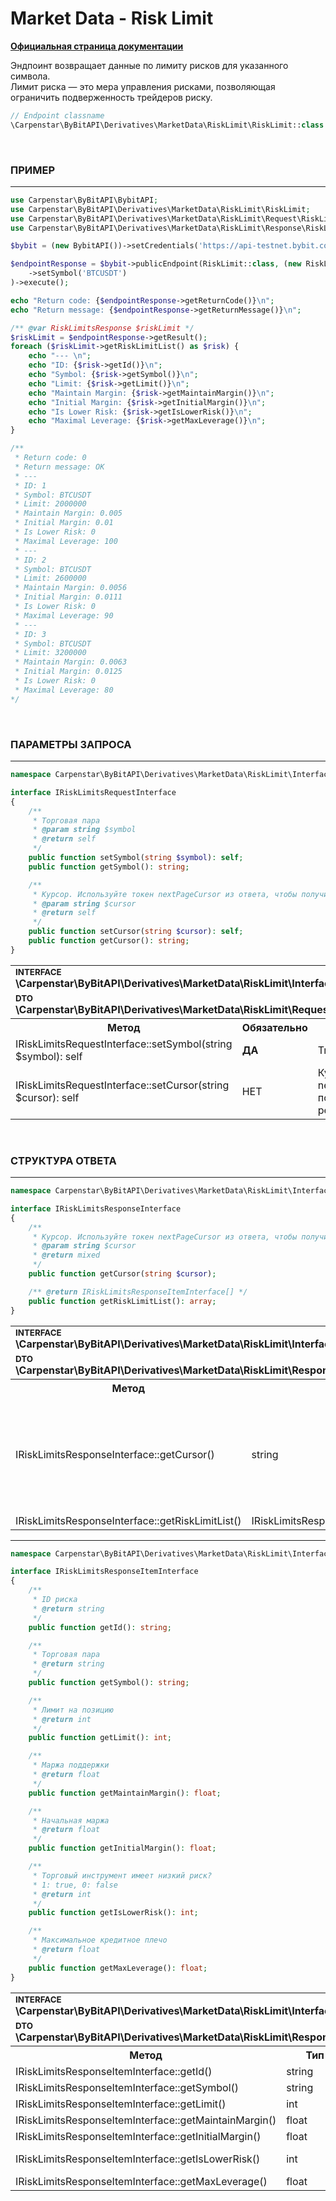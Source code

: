 # Market Data - Risk Limit
<b>[Официальная страница документации](https://bybit-exchange.github.io/docs/derivatives/public/risk-limit)</b>
<p>Эндпоинт возвращает данные по лимиту рисков для указанного символа. <br />
Лимит риска — это мера управления рисками, позволяющая ограничить подверженность трейдеров риску.</p>

```php
// Endpoint classname
\Carpenstar\ByBitAPI\Derivatives\MarketData\RiskLimit\RiskLimit::class
```

<br />

<h3 width="100%"><b>ПРИМЕР</b></h3>

---

```php
use Carpenstar\ByBitAPI\BybitAPI;
use Carpenstar\ByBitAPI\Derivatives\MarketData\RiskLimit\RiskLimit;
use Carpenstar\ByBitAPI\Derivatives\MarketData\RiskLimit\Request\RiskLimitsRequest;
use Carpenstar\ByBitAPI\Derivatives\MarketData\RiskLimit\Response\RiskLimitsResponse;

$bybit = (new BybitAPI())->setCredentials('https://api-testnet.bybit.com');

$endpointResponse = $bybit->publicEndpoint(RiskLimit::class, (new RiskLimitsRequest())
    ->setSymbol('BTCUSDT')
)->execute();

echo "Return code: {$endpointResponse->getReturnCode()}\n";
echo "Return message: {$endpointResponse->getReturnMessage()}\n";

/** @var RiskLimitsResponse $riskLimit */
$riskLimit = $endpointResponse->getResult();
foreach ($riskLimit->getRiskLimitList() as $risk) {
    echo "--- \n";
    echo "ID: {$risk->getId()}\n";
    echo "Symbol: {$risk->getSymbol()}\n";
    echo "Limit: {$risk->getLimit()}\n";
    echo "Maintain Margin: {$risk->getMaintainMargin()}\n";
    echo "Initial Margin: {$risk->getInitialMargin()}\n";
    echo "Is Lower Risk: {$risk->getIsLowerRisk()}\n";
    echo "Maximal Leverage: {$risk->getMaxLeverage()}\n";
}

/**
 * Return code: 0
 * Return message: OK
 * --- 
 * ID: 1
 * Symbol: BTCUSDT
 * Limit: 2000000
 * Maintain Margin: 0.005
 * Initial Margin: 0.01
 * Is Lower Risk: 0
 * Maximal Leverage: 100
 * --- 
 * ID: 2
 * Symbol: BTCUSDT
 * Limit: 2600000
 * Maintain Margin: 0.0056
 * Initial Margin: 0.0111
 * Is Lower Risk: 0
 * Maximal Leverage: 90
 * --- 
 * ID: 3
 * Symbol: BTCUSDT
 * Limit: 3200000
 * Maintain Margin: 0.0063
 * Initial Margin: 0.0125
 * Is Lower Risk: 0
 * Maximal Leverage: 80
*/
```  

<br />

<h3 width="100%"><b>ПАРАМЕТРЫ ЗАПРОСА</b></h3>

---

```php
namespace Carpenstar\ByBitAPI\Derivatives\MarketData\RiskLimit\Interfaces;

interface IRiskLimitsRequestInterface
{
    /**
     * Торговая пара
     * @param string $symbol
     * @return self
     */
    public function setSymbol(string $symbol): self;
    public function getSymbol(): string;

    /**
     * Курсор. Используйте токен nextPageCursor из ответа, чтобы получить следующую страницу набора результатов.
     * @param string $cursor
     * @return self
     */
    public function setCursor(string $cursor): self;
    public function getCursor(): string;
}
```  

<table style="width: 100%">
  <tr>
    <td colspan="3">
        <sup><b>INTERFACE</b></sup> <br />
        <b>\Carpenstar\ByBitAPI\Derivatives\MarketData\RiskLimit\Interfaces\IRiskLimitsRequestInterface::class</b>
    </td>
  </tr>
  <tr>
    <td colspan="3">
        <sup><b>DTO</b></sup> <br />
        <b>\Carpenstar\ByBitAPI\Derivatives\MarketData\RiskLimit\Request\RiskLimitsRequest::class</b>
    </td>
  </tr>
  <tr>
    <th style="width: 40%; text-align: center">Метод</th>
    <th style="width: 10%; text-align: center">Обязательно</th>
    <th style="width: 50%; text-align: center">Описание</th>
  </tr>
  <tr>
    <td>IRiskLimitsRequestInterface::setSymbol(string $symbol): self</td>
    <td><b>ДА</b></td>
    <td>Trading pair</td>
  </tr>
  <tr>
    <td>IRiskLimitsRequestInterface::setCursor(string $cursor): self</td>
    <td>НЕТ</td>
    <td>Курсор. Используйте токен nextPageCursor из ответа, чтобы получить следующую страницу набора результатов.</td>
  </tr>
</table>

<br />

<h3 width="100%"><b>СТРУКТУРА ОТВЕТА</b></h3>

---

```php
namespace Carpenstar\ByBitAPI\Derivatives\MarketData\RiskLimit\Interfaces;

interface IRiskLimitsResponseInterface
{
    /**
     * Курсор. Используйте токен nextPageCursor из ответа, чтобы получить следующую страницу набора результатов.
     * @param string $cursor
     * @return mixed
     */
    public function getCursor(string $cursor);

    /** @return IRiskLimitsResponseItemInterface[] */
    public function getRiskLimitList(): array;
}
```

<table style="width: 100%">
  <tr>
    <td colspan="3">
        <sup><b>INTERFACE</b></sup> <br />
        <b>\Carpenstar\ByBitAPI\Derivatives\MarketData\RiskLimit\Interfaces\IRiskLimitsResponseInterface:class</b>
    </td>
  </tr>
  <tr>
    <td colspan="3">
        <sup><b>DTO</b></sup> <br />
        <b>\Carpenstar\ByBitAPI\Derivatives\MarketData\RiskLimit\Response\RiskLimitsResponse::class</b>
    </td>
  </tr>
  <tr>
    <th style="width: 20%; text-align: center">Метод</th>
    <th style="width: 20%; text-align: center">Тип</th>
    <th style="width: 60%; text-align: center">Описание</th>
  </tr>
  <tr>
    <td>IRiskLimitsResponseInterface::getCursor()</td>
    <td>string</td>
    <td>Курсор. Используйте токен nextPageCursor из ответа, чтобы получить следующую страницу набора результатов.</td>
  </tr>
  <tr>
    <td>IRiskLimitsResponseInterface::getRiskLimitList()</td>
    <td>IRiskLimitsResponseItemInterface[]</td>
    <td>List of risk limits</td>
  </tr>
</table>

---

```php
namespace Carpenstar\ByBitAPI\Derivatives\MarketData\RiskLimit\Interfaces;

interface IRiskLimitsResponseItemInterface
{
    /**
     * ID риска
     * @return string
     */
    public function getId(): string;

    /**
     * Торговая пара
     * @return string
     */
    public function getSymbol(): string;

    /**
     * Лимит на позицию
     * @return int
     */
    public function getLimit(): int;

    /**
     * Маржа поддержки
     * @return float
     */
    public function getMaintainMargin(): float;

    /**
     * Начальная маржа
     * @return float
     */
    public function getInitialMargin(): float;

    /**
     * Торговый инструмент имеет низкий риск?
     * 1: true, 0: false
     * @return int
     */
    public function getIsLowerRisk(): int;

    /**
     * Максимальное кредитное плечо
     * @return float
     */
    public function getMaxLeverage(): float;
}
```
<table style="width: 100%">
  <tr>
    <td colspan="3">
        <sup><b>INTERFACE</b></sup> <br />
        <b>\Carpenstar\ByBitAPI\Derivatives\MarketData\RiskLimit\Interfaces\IRiskLimitsResponseItemInterface:class</b>
    </td>
  </tr>
  <tr>
    <td colspan="3">
        <sup><b>DTO</b></sup> <br />
        <b>\Carpenstar\ByBitAPI\Derivatives\MarketData\RiskLimit\Response\RiskLimitsResponseItem::class</b>
    </td>
  </tr>
  <tr>
    <th style="width: 20%; text-align: center">Метод</th>
    <th style="width: 20%; text-align: center">Тип</th>
    <th style="width: 60%; text-align: center">Описание</th>
  </tr>
  <tr>
    <td>IRiskLimitsResponseItemInterface::getId()</td>
    <td>string</td>
    <td>
      ID риска
    </td>
  </tr>
  <tr>
    <td>IRiskLimitsResponseItemInterface::getSymbol()</td>
    <td>string</td>
    <td>
      Торговая пара
    </td>
  </tr>
  <tr>
    <td>IRiskLimitsResponseItemInterface::getLimit()</td>
    <td>int</td>
    <td>
      Ограничение на позицию
    </td>
  </tr>
  <tr>
    <td>IRiskLimitsResponseItemInterface::getMaintainMargin()</td>
    <td>float</td>
    <td>
      Поддерживающая маржа
    </td>
  </tr>
  <tr>
    <td>IRiskLimitsResponseItemInterface::getInitialMargin()</td>
    <td>float</td>
    <td>
      Начальная маржа
    </td>
  </tr>
  <tr>
    <td>IRiskLimitsResponseItemInterface::getIsLowerRisk()</td>
    <td>int</td>
    <td>
     Торговый инструмент имеет низкий риск?
    </td>
  </tr>
  <tr>
    <td>IRiskLimitsResponseItemInterface::getMaxLeverage()</td>
    <td>float</td>
    <td>
      Максимальное кредитное плечо
    </td>
  </tr>
</table>
